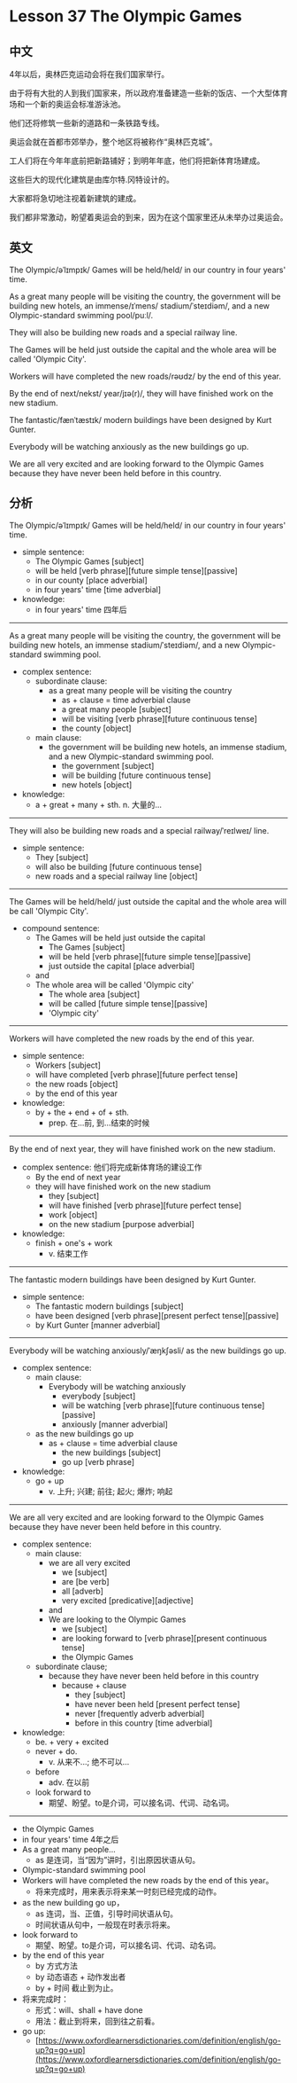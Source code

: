 # Lesson 37 The Olympic Games

## 中文

4年以后，奥林匹克运动会将在我们国家举行。

由于将有大批的人到我们国家来，所以政府准备建造一些新的饭店、一个大型体育场和一个新的奥运会标准游泳池。

他们还将修筑一些新的道路和一条铁路专线。

奥运会就在首都市郊举办，整个地区将被称作“奥林匹克城”。

工人们将在今年年底前把新路铺好；到明年年底，他们将把新体育场建成。

这些巨大的现代化建筑是由库尔特.冈特设计的。

大家都将急切地注视着新建筑的建成。

我们都非常激动，盼望着奥运会的到来，因为在这个国家里还从未举办过奥运会。

## 英文

The Olympic/əˈlɪmpɪk/ Games will be held/held/ in our country in four years' time.

As a great many people will be visiting the country, the government will be building new hotels, an immense/ɪˈmens/ stadium/ˈsteɪdiəm/, and a new Olympic-standard swimming pool/puːl/.

They will also be building new roads and a special railway line.

The Games will be held just outside the capital and the whole area will be called 'Olympic City'.

Workers will have completed the new roads/rəʊdz/ by the end of this year. 

By the end of next/nekst/ year/jɪə(r)/, they will have finished work on the new stadium.

The fantastic/fænˈtæstɪk/ modern buildings have been designed by Kurt Gunter.

Everybody will be watching anxiously as the new buildings go up.

We are all very excited and are looking forward to the Olympic Games because they have never been held before in this country.

## 分析

The Olympic/əˈlɪmpɪk/ Games will be held/held/ in our country in four years' time.
- simple sentence:
    - The Olympic Games [subject]
    - will be held [verb phrase][future simple tense][passive]
    - in our county [place adverbial]
    - in four years' time [time adverbial]
-  knowledge:
    - in four years' time 四年后
  
---

As a great many people will be visiting the country, the government will be building new hotels, an immense stadium/ˈsteɪdiəm/, and a new Olympic-standard swimming pool.
- complex sentence:
    - subordinate clause: 
        - as a great many people will be visiting the country
            - as + clause = time adverbial clause
            - a great many people [subject]
            - will be visiting [verb phrase][future continuous tense]
            - the county [object]
    - main clause: 
        - the government will be building new hotels, an immense stadium, and a new Olympic-standard swimming pool.
            - the government [subject]  
            - will be building [future continuous tense]
            - new hotels [object]
- knowledge:
    - a + great + many + sth.
        n. 大量的...
  
---


They will also be building new roads and a special railway/ˈreɪlweɪ/ line.
- simple sentence:
    - They [subject]
    - will also be building [future continuous tense]
    - new roads and a special railway line [object]
  
---


The Games will be held/held/ just outside the capital and the whole area will be call 'Olympic City'. 
- compound sentence:
    - The Games will be held just outside the capital
        - The Games [subject]
        - will be held [verb phrase][future simple tense][passive]
        - just outside the capital [place adverbial]
    - and
    - The whole area will be called 'Olympic city'
        - The whole area [subject]
        - will be called [future simple tense][passive]
        - 'Olympic city'
  
---


Workers will have completed the new roads by the end of this year.
- simple sentence:
    - Workers [subject]
    - will have completed [verb phrase][future perfect tense]
    - the new roads [object]
    - by the end of this year
- knowledge:
    - by + the + end + of + sth.
        - prep. 在...前, 到...结束的时候
  
---

By the end of next year, they will have finished work on the new stadium.
- complex sentence: 他们将完成新体育场的建设工作 
    - By the end of next year
    - they will have finished work on the new stadium 
        - they [subject]
        - will have finished [verb phrase][future perfect tense]
        - work [object]
        - on the new stadium [purpose adverbial]
- knowledge:
    - finish + one's + work
        - v. 结束工作
  
---

The fantastic modern buildings have been designed by Kurt Gunter.
- simple sentence:
    - The fantastic modern buildings [subject]
    - have been designed [verb phrase][present perfect tense][passive]
    - by Kurt Gunter [manner adverbial]
  
---

Everybody will be watching anxiously/ˈæŋkʃəsli/ as the new buildings go up.
- complex sentence:
    - main clause: 
        - Everybody will be watching anxiously 
            - everybody [subject]
            - will be watching [verb phrase][future continuous tense][passive]
            - anxiously [manner adverbial]
    - as the new buildings go up 
        - as + clause = time adverbial clause
            - the new buildings [subject]
            - go up [verb phrase]
- knowledge:
    - go + up
        - v. 上升; 兴建; 前往; 起火; 爆炸; 响起
  
---

We are all very excited and are looking forward to the Olympic Games because they have never been held before in this country.
- complex sentence:
    - main clause:
        - we are all very excited 
            - we [subject]
            - are [be verb]
            - all [adverb]
            - very excited [predicative][adjective]
        - and 
        - We are looking to the Olympic Games
            - we [subject]
            - are looking forward to [verb phrase][present continuous tense]
            - the Olympic Games
    - subordinate clause;
        - because they have never been held before in this country
            - because + clause
                - they [subject] 
                - have never been held [present perfect tense]
                - never [frequently adverb adverbial]
                - before in this country [time adverbial]
- knowledge:
    - be. + very + excited
    - never + do.
        - v. 从来不...; 绝不可以...
    - before
        - adv. 在以前
    - look forward to 
        - 期望、盼望。to是介词，可以接名词、代词、动名词。
  
---

- the Olympic Games
- in four years' time 4年之后
- As a great many people... 
   - as 是连词，当“因为”讲时，引出原因状语从句。
- Olympic-standard swimming pool
- Workers will have completed the new roads by the end of this year。 
   - 将来完成时，用来表示将来某一时刻已经完成的动作。
- as the new building go up，
   - as 连词，当、正值，引导时间状语从句。
   - 时间状语从句中，一般现在时表示将来。
- look forward to 
   - 期望、盼望。to是介词，可以接名词、代词、动名词。
- by the end of this year
   - by 方式方法
   - by 动态语态 + 动作发出者
   - by + 时间 截止到为止。
- 将来完成时：
   - 形式：will、shall + have  done
   - 用法：截止到将来，回到往之前看。
- go up:
   - [https://www.oxfordlearnersdictionaries.com/definition/english/go-up?q=go+up](https://www.oxfordlearnersdictionaries.com/definition/english/go-up?q=go+up)



